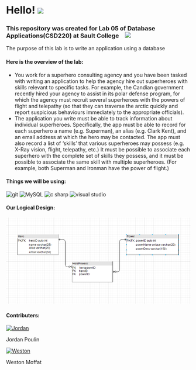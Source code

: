 <h1>Hello! <img src="https://emojis.slackmojis.com/emojis/images/1531849430/4246/blob-sunglasses.gif?1531849430" width="30" /></h1>
<h3>This repository was created for Lab 05 of Database Applications(CSD220) at Sault College&emsp;<img src="https://upload.wikimedia.org/wikipedia/en/e/ee/Sault_College_logo.png"
width="25"></h3>
<p>The purpose of this lab is to write an application using a database</p>
<h4>Here is the overview of the lab:</h4>
<ul>
<li>You work for a superhero consulting agency and you have been tasked with writing an application to help the agency hire out superheroes with skills relevant to 
specific tasks.  For example, the Candian government recently hired your agency to assist in its polar defense program, for which the agency must recruit several 
superheroes with the powers of flight and telepathy (so that they can traverse the arctic quickly and report suspicious behaviours immediately to the appropriate 
officials).</li>
<li>The application you write must be able to track information about individual superheroes.  Specifically, the app must be able to record for each superhero a name 
(e.g. Superman), an alias (e.g. Clark Kent), and an email address at which the hero may be contacted.  The app must also record a list of ‘skills’ that various 
superheroes may possess (e.g. X-Ray vision, flight, telepathy, etc.)  It must be possible to associate each superhero with the complete set of skills they possess, 
and it must be possible to associate the same skill with multiple superheroes.  (For example, both Superman and Ironman have the power of flight.)</li>
</ul>
<h4>Things we will be using:</h4>
<img alt="git" src="https://img.shields.io/badge/-Git-F05032?style=flat-square&logo=git&logoColor=white" />
<img alt="MySQL" src="https://img.shields.io/badge/-MySQL-366181?style=flat-square&logo=MySQL&logoColor=white" />
<img alt="c sharp" src="https://img.shields.io/badge/-C%23-1C741A?style=flat-square&logo=C%20Sharp&logoColor=white" />
<img alt="visual studio" src="https://img.shields.io/badge/-Visual%20Studio-4A2474?style=flat-square&logo=Visual%20Studio&logoColor=white" />
<h4>Our Logical Design: </h4>
<img src="https://github.com/Ceronath/CSD220_Lab5/blob/master/logical_model.PNG" />
<h4>Contributers:</h4>
<a target="_blank" href="https://github.com/Ceronath"><img alt="Jordan" src="https://avatars.githubusercontent.com/u/55241443?s=400&v=4" width="50" /></a>
<p>Jordan Poulin</p>
<a target="_blank" href="https://github.com/westonmoffat"><img alt="Weston" src="https://avatars.githubusercontent.com/u/55240685?s=460&u=4645653bcdc076b9aa78801d227c269ccc972ff4&v=4" width="50" />
</a>
<p>Weston Moffat</p>
